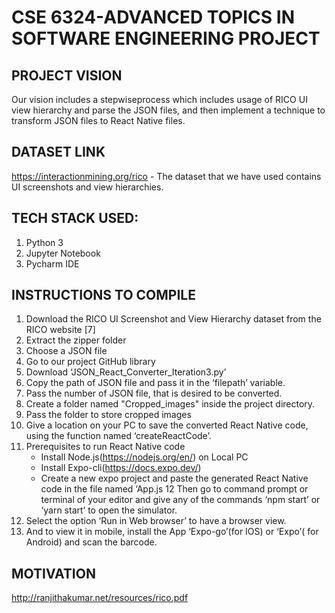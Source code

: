 # CSE 6324-ADVANCED TOPICS IN SOFTWARE ENGINEERING PROJECT
## PROJECT VISION
Our  vision includes a stepwiseprocess which includes usage of RICO UI view hierarchy and parse the JSON files, and then implement a technique  to transform  JSON  files  to React  Native  files.
## DATASET LINK
https://interactionmining.org/rico - The dataset that we have used contains UI screenshots and view hierarchies. 
## TECH STACK USED: 
1. Python 3 
2. Jupyter Notebook 
3. Pycharm IDE
## INSTRUCTIONS TO COMPILE
1.	Download the RICO UI Screenshot and View Hierarchy dataset from the RICO website [7]
2.	Extract the zipper folder
3.	Choose a JSON file 
4.	Go to our project GitHub library
5.	Download ‘JSON_React_Converter_Iteration3.py’ 
6.	Copy the path of JSON file and pass it in the ‘filepath’ variable.
7.	Pass the number of JSON file, that is desired to be converted.
8.	Create a folder named "Cropped_images" inside the project directory. 
9.	Pass the folder to store cropped images
10. Give a location on your PC to save the converted React Native code, using the function named ‘createReactCode’.
11. Prerequisites to run React Native code
    * Install Node.js(https://nodejs.org/en/) on Local PC
    * Install Expo-cli(https://docs.expo.dev/)
    * Create a new expo project and paste the generated React Native code in the file named ‘App.js
12 Then go to command prompt or terminal of your editor and give any of the commands ‘npm start’ or ‘yarn start’ to open the simulator.
13.	Select the option ‘Run in Web browser’ to have a browser view.
14.	And to view it in mobile, install the App ‘Expo-go’(for IOS) or ‘Expo’( for Android) and scan the barcode. 
## MOTIVATION
http://ranjithakumar.net/resources/rico.pdf
